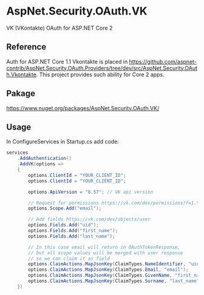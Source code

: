 # AspNet.Security.OAuth.VK
VK (VKontakte) OAuth for ASP.NET Core 2  

## Reference  
Auth for ASP.NET Core 1.1 Vkontakte is placed in https://github.com/aspnet-contrib/AspNet.Security.OAuth.Providers/tree/dev/src/AspNet.Security.OAuth.Vkontakte. This project provides such ability for Core 2 apps. 

## Pakage  
https://www.nuget.org/packages/AspNet.Security.OAuth.VK/

## Usage  
In ConfigureServices in Startup.cs add code:  
```csharp  
services
	.AddAuthentication()
	.AddVK(options =>
	{
		options.ClientId = "YOUR_CLIENT_ID";
		options.ClientId = "YOUR_CLIENT_ID";

		options.ApiVersion = "8.57"; // VK api version

		// Request for permissions https://vk.com/dev/permissions?f=1.%20Access%20Permissions%20for%20User%20Token
		options.Scope.Add("email");

		// Add fields https://vk.com/dev/objects/user
		options.Fields.Add("uid");
		options.Fields.Add("first_name");
		options.Fields.Add("last_name");

		// In this case email will return in OAuthTokenResponse, 
		// but all scope values will be merged with user response
		// so we can claim it as field
		options.ClaimActions.MapJsonKey(ClaimTypes.NameIdentifier, "uid");
		options.ClaimActions.MapJsonKey(ClaimTypes.Email, "email");
		options.ClaimActions.MapJsonKey(ClaimTypes.GivenName, "first_name");
		options.ClaimActions.MapJsonKey(ClaimTypes.Surname, "last_name");
	})
```
